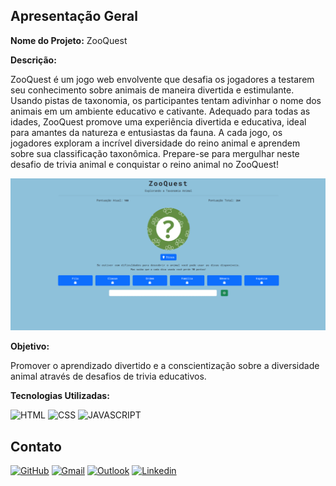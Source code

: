 ## Apresentação Geral

**Nome do Projeto:** ZooQuest

**Descrição:**

ZooQuest é um jogo web envolvente que desafia os jogadores a testarem seu conhecimento sobre animais de maneira divertida e estimulante. 
Usando pistas de taxonomia, os participantes tentam adivinhar o nome dos animais em um ambiente educativo e cativante. Adequado para 
todas as idades, ZooQuest promove uma experiência divertida e educativa, ideal para amantes da natureza e entusiastas da fauna. A cada 
jogo, os jogadores exploram a incrível diversidade do reino animal e aprendem sobre sua classificação taxonômica. Prepare-se para 
mergulhar neste desafio de trivia animal e conquistar o reino animal no ZooQuest!

![demo](./source/assets/images/zooquest.gif)

**Objetivo:**

Promover o aprendizado divertido e a conscientização sobre a diversidade animal através de desafios de trivia educativos.

**Tecnologias Utilizadas:**

![HTML](https://img.shields.io/badge/HTML5-E34F26?style=for-the-badge&logo=html5&logoColor=white)
![CSS](https://img.shields.io/badge/CSS3-1572B6?style=for-the-badge&logo=css3&logoColor=white)
![JAVASCRIPT](https://img.shields.io/badge/JavaScript-323330?style=for-the-badge&logo=javascript&logoColor=F7DF1E)

## Contato

[![GitHub](https://img.shields.io/badge/GitHub-100000?style=for-the-badge&logo=github&logoColor=white)](https://github.com/edssaac)
[![Gmail](https://img.shields.io/badge/Gmail-D14836?style=for-the-badge&logo=gmail&logoColor=white)](mailto:edssaac@gmail.com)
[![Outlook](https://img.shields.io/badge/Outlook-0078D4?style=for-the-badge&logo=microsoft-outlook&logoColor=white)](mailto:edssaac@outlook.com)
[![Linkedin](https://img.shields.io/badge/LinkedIn-black.svg?style=for-the-badge&logo=linkedin&color=informational)](https://www.linkedin.com/in/edssaac/)
